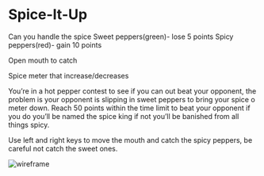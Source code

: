 # Spice-It-Up

Can you handle the spice
Sweet peppers(green)- lose 5 points
Spicy peppers(red)- gain 10 points

Open mouth to catch

Spice meter that increase/decreases

You’re in a hot pepper contest to see if you can out beat your opponent, the problem is your opponent is slipping in sweet peppers to bring your spice o meter down. Reach 50 points within the time limit to beat your opponent if you do you’ll be named the spice king if not you’ll be banished from all things spicy. 

Use left and right keys to move the mouth and catch the spicy peppers, be careful not catch the sweet ones. 



![wireframe](https://user-images.githubusercontent.com/104798500/181157066-3da41427-796f-4249-bc60-ac86f3258ef5.jpeg)

